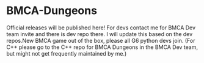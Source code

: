 # BMCA-Dungeons
Official releases will be published here! For devs contact me for BMCA Dev team invite and there is dev repo there. I will update this based on the dev repos.New BMCA game out of the box, please all G6 python devs join. (For C++ please go to the C++ repo for BMCA Dungeons in the BMCA Dev team, but might not get frequently maintained by me.)
